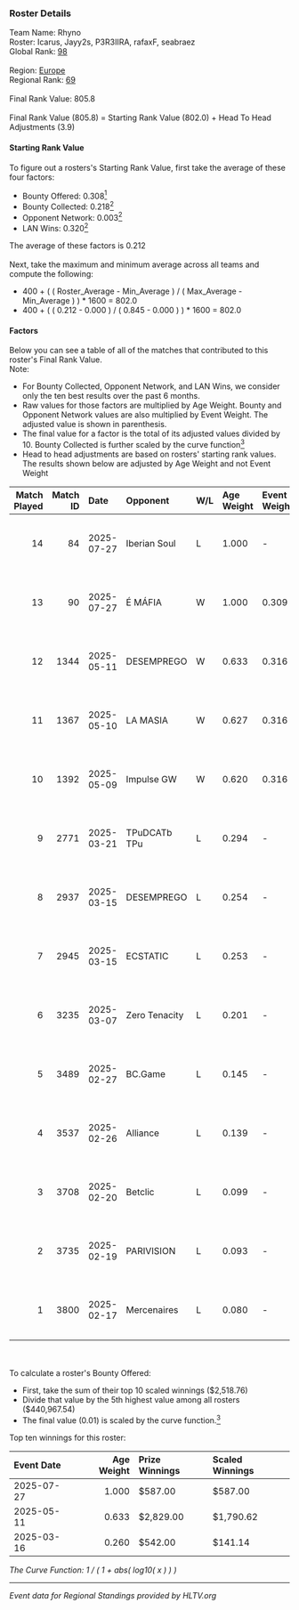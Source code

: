 ### Roster Details<br />
Team Name: Rhyno<br />
Roster: Icarus, Jayy2s, P3R3IIRA, rafaxF, seabraez<br />
Global Rank: [98](../../standings_global_2025_08_04.md)<br />
<br />
Region: [Europe]( ../../standings_europe_2025_08_04.md)<br />
Regional Rank: [69]( ../../standings_europe_2025_08_04.md)<br />
<br />
Final Rank Value:  805.8<br />
<br />
Final Rank Value (805.8) = Starting Rank Value (802.0) + Head To Head Adjustments (3.9)<br />

#### Starting Rank Value<br />
To figure out a rosters's Starting Rank Value, first take the average of these four factors:<br />
- Bounty Offered: 0.308[<sup>1</sup>](#table2)
- Bounty Collected: 0.218[<sup>2</sup>](#table1)
- Opponent Network: 0.003[<sup>2</sup>](#table1)
- LAN Wins: 0.320[<sup>2</sup>](#table1)

The average of these factors is 0.212<br />
<br />
Next, take the maximum and minimum average across all teams and compute the following:<br />
- 400 + ( ( Roster_Average - Min_Average ) / ( Max_Average - Min_Average ) ) * 1600 = 802.0
- 400 + ( ( 0.212 - 0.000 ) / ( 0.845 - 0.000 ) ) * 1600 = 802.0


#### Factors<br />
Below you can see a table of all of the matches that contributed to this roster's Final Rank Value.<br />
Note:<br />

- For Bounty Collected, Opponent Network, and LAN Wins, we consider only the ten best results over the past 6 months.
- Raw values for those factors are multiplied by Age Weight. Bounty and Opponent Network values are also multiplied by Event Weight. The adjusted value is shown in parenthesis.
- The final value for a factor is the total of its adjusted values divided by 10. Bounty Collected is further scaled by the curve function[<sup>3</sup>](#curveFunction)
- Head to head adjustments are based on rosters' starting rank values. The results shown below are adjusted by Age Weight and not Event Weight
<span id="table1"></span><br />


| Match Played | Match ID | Date       | Opponent      | W/L | Age Weight | Event Weight | Bounty Collected | Opponent Network | LAN Wins  | H2H Adj. | Roster                                      |
| -: | -: | :- | :- | :- | :- | :- | :- | :- | :- | -: | :- |
|           14 |       84 | 2025-07-27 | Iberian Soul  | L   | 1.000      | -            | -                | -                | -         |    -2.74 | Icarus, Jayy2s, P3R3IIRA, rafaxF, seabraez  |
|           13 |       90 | 2025-07-27 | É MÁFIA       | W   | 1.000      | 0.309        | 0.000 (0.000)    | 0.000 (0.000)    | 1 (1.000) |     2.90 | Icarus, Jayy2s, P3R3IIRA, rafaxF, seabraez  |
|           12 |     1344 | 2025-05-11 | DESEMPREGO    | W   | 0.633      | 0.316        | 0.004 (0.001)    | 0.124 (0.025)    | 1 (0.633) |    11.17 | aragornN, Icarus, krazy, P3R3IIRA, seabraez |
|           11 |     1367 | 2025-05-10 | LA MASIA      | W   | 0.627      | 0.316        | 0.008 (0.002)    | 0.023 (0.005)    | 1 (0.627) |     5.78 | aragornN, Icarus, krazy, P3R3IIRA, seabraez |
|           10 |     1392 | 2025-05-09 | Impulse GW    | W   | 0.620      | 0.316        | 0.001 (0.000)    | 0.000 (0.000)    | 1 (0.620) |     3.44 | aragornN, Icarus, krazy, P3R3IIRA, seabraez |
|            9 |     2771 | 2025-03-21 | TPuDCATb TPu  | L   | 0.294      | -            | -                | -                | -         |    -4.04 | aragornN, Icarus, krazy, P3R3IIRA, seabraez |
|            8 |     2937 | 2025-03-15 | DESEMPREGO    | L   | 0.254      | -            | -                | -                | -         |    -3.69 | aragornN, Icarus, krazy, P3R3IIRA, seabraez |
|            7 |     2945 | 2025-03-15 | ECSTATIC      | L   | 0.253      | -            | -                | -                | -         |    -0.55 | aragornN, Icarus, krazy, P3R3IIRA, seabraez |
|            6 |     3235 | 2025-03-07 | Zero Tenacity | L   | 0.201      | -            | -                | -                | -         |    -2.50 | aragornN, Icarus, krazy, P3R3IIRA, seabraez |
|            5 |     3489 | 2025-02-27 | BC.Game       | L   | 0.145      | -            | -                | -                | -         |    -2.03 | aragornN, Icarus, krazy, P3R3IIRA, seabraez |
|            4 |     3537 | 2025-02-26 | Alliance      | L   | 0.139      | -            | -                | -                | -         |    -0.44 | aragornN, Icarus, krazy, P3R3IIRA, seabraez |
|            3 |     3708 | 2025-02-20 | Betclic       | L   | 0.099      | -            | -                | -                | -         |    -0.64 | aragornN, Icarus, krazy, P3R3IIRA, seabraez |
|            2 |     3735 | 2025-02-19 | PARIVISION    | L   | 0.093      | -            | -                | -                | -         |    -0.64 | aragornN, Icarus, krazy, P3R3IIRA, seabraez |
|            1 |     3800 | 2025-02-17 | Mercenaires   | L   | 0.080      | -            | -                | -                | -         |    -2.16 | aragornN, Icarus, krazy, P3R3IIRA, seabraez |

<br />
<span id="table2"></span><br />
To calculate a roster's Bounty Offered:<br />

- First, take the sum of their top 10 scaled winnings ($2,518.76)
- Divide that value by the 5th highest value among all rosters ($440,967.54)
- The final value (0.01) is scaled by the curve function.[<sup>3</sup>](#curveFunction)

Top ten winnings for this roster:<br />

| Event Date | Age Weight | Prize Winnings | Scaled Winnings |
| :- | -: | :- | :- |
| 2025-07-27 |      1.000 | $587.00        | $587.00         |
| 2025-05-11 |      0.633 | $2,829.00      | $1,790.62       |
| 2025-03-16 |      0.260 | $542.00        | $141.14         |


<span id="curveFunction"></span>_The Curve Function: 1 / ( 1 + abs( log10( x ) ) )_<br />

---
_Event data for Regional Standings provided by HLTV.org_<br />
